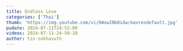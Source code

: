 ```yaml
---
title: Endless Love
categories: ['Thai']
thumb: 'https://img.youtube.com/vi/6WxwINb0idw/maxresdefault.jpg'
pudate: 2024-07-11T24:52:00
videos: 2024-07-11-24-50-28
author: tin-sokhavuth
---
```

